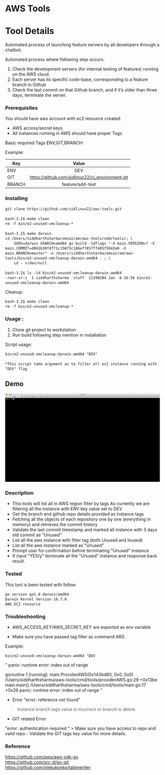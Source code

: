 # AWS Tools


# Tool Details

Automated process of launching feature servers by all developers through a chatbot.

Automated process where following step occurs:

1. Check the development servers (for internal testing of features) running on the AWS cloud.
2. Each server has its specific code-base, corresponding to a feature branch in Github 
3. Check the last commit on that Github branch, and if it’s older than three days, terminate the server.


### Prerequisites
You should have aws account with  ec2 resource created:
* AWS access/secret keys
* All instances running in AWS should have proper Tags 

Basic required Tags ENV,GIT,BRANCH:

Example:

| Key   |      Value      |  
|----------|:-------------:|
| ENV |  DEV| 
| GIT |    https://github.com/sidlinux22/ci_environment.git  |
| BRANCH| feature/add-test | 

### Installing

```
git clone https://github.com/sidlinux22/aws-tools.git

bash-3.2$ make clean
rm -f bin/e2-unused-vmcleanup-*

bash-3.2$ make darwin
cd /Users/siddharthsharma/omsairam/aws-tools/cmd/tools/; \
	GOOS=darwin GOARCH=amd64 go build -ldflags "-X main.VERSION=? -X main.COMMIT=d061b30fd7f1c15873c186ef7857ff485f5042e0 -X main.BRANCH=master" -o /Users/siddharthsharma/omsairam/aws-tools/bin/e2-unused-vmcleanup-darwin-amd64 . ; \
	cd - >/dev/null

bash-3.2$ ls -ld bin/e2-unused-vmcleanup-darwin-amd64
-rwxr-xr-x  1 siddharthsharma  staff  11390204 Jan  8 16:56 bin/e2-unused-vmcleanup-darwin-amd64

```

Cleanup:
```
bash-3.2$ make clean
rm -f bin/e2-unused-vmcleanup-*
```

### Usage :

1. Clone git project to workstation
2. Run build following step mention in installation

Script usage:
```
bin/e2-unused-vmcleanup-darwin-amd64 "DEV"

*This script take argument as to filter all ec2 instance running with "DEV" flag

```

## Demo

![gif](https://github.com/sidlinux22/aws-tools/blob/master/tmp/tty.gif)



### Description
 
*  This tools will list all in AWS region fliter by tags
As currently we are flitering all the instance with ENV key value set to DEV
*  Get the branch and github repo details provided as instance tags
*  Fetching all the objects of each repository one by one (everything in memory) and retrieves the commit history
*  Validate the last commit timestamp and marked all instance with 3 days old commit as "Unused"
*  List all the aws instance with filter tag (both Unused and Inused)
*  List all the aws instance marked as "Unused"
* Prompt user for confirmation before terminating "Unused" instance
* If  input "YES/y" terminate all the "Unused" instance and response back result.


### Tested

This tool is been tested with follow:
```
go version go1.8 darwin/amd64
Darwin Kernel Version 16.7.0
AWS EC2 resource 
```
### Troubleshooting


*  AWS_ACCESS_KEY/AWS_SECRET_KEY are exported as env variable


* Make sure you have passed tag filter as command ARG

Example: 
```
bin/e2-unused-vmcleanup-darwin-amd64 "DEV
```

<Error messsage>
"
panic: runtime error: index out of range

goroutine 1 [running]:
main.ProviderAWS(0x143bd80, 0x0, 0x0)
	/Users/siddharthsharma/aws-tools/cmd/tools/providerAWS.go:29 +0x13be
main.main()
	/Users/siddharthsharma/aws-tools/cmd/tools/main.go:17 +0x26
	panic: runtime error: index out of range
	"


* Error "error: reference not found"

> Instance branch tags value is incorrect or branch is delete.



* GIT  related Error
<Error messsage>
"error: authentication required "
> Make sure you have access to repo and valid repo - Validate the GIT tags key value for more details. 



### Reference


https://github.com/aws/aws-sdk-go <br />
https://github.com/src-d/go-git  <br />
https://github.com/olekukonko/tablewriter <br />



